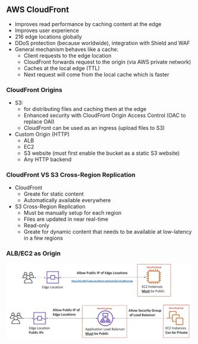 ## AWS CloudFront
- Improves read performance by caching content at the edge
- Improves user experience
- 216 edge locations globally
- DDoS protection (because worldwide), integration with Shield and WAF
- General mechanism behaves like a cache:
  - Client requests to the edge location
  - CloudFront forwards request to the origin (via AWS private network)
  - Caches at the local edge (TTL)
  - Next request will come from the local cache which is faster

### CloudFront Origins
- S3: 
  - for distributing files and caching them at the edge
  - Enhanced security with CloudFront Origin Access Control (OAC to replace OAI)
  - CloudFront can be used as an ingress (upload files to S3)
- Custom Origin (HTTP)
  - ALB
  - EC2
  - S3 website (must first enable the bucket as a static S3 website)
  - Any HTTP backend


### CloudFront VS S3 Cross-Region Replication
- CloudFront
  -  Greate for static content
  -  Automatically available everywhere
-  S3 Cross-Region Replication
   -  Must be manually setup for each region
   -  Files are updated in near real-time
   -  Read-only
   -  Greate for dynamic content that needs to be available at low-latency in a few regions


### ALB/EC2 as Origin
<img src="assets/cloudfront_alb_ec2_origin.png" width="500"/>